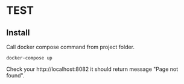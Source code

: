# TEST

## Install

Call docker compose command from project folder.

`docker-compose up`

Check your http://localhost:8082 it should return message "Page not found".

